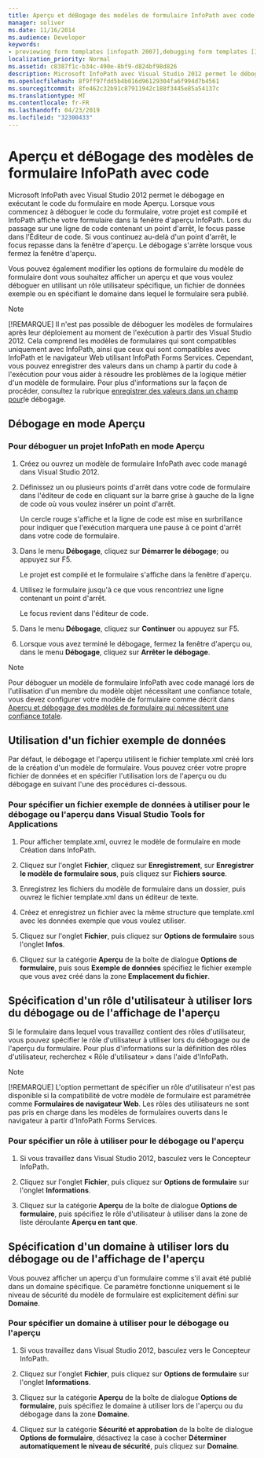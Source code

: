 ```yaml
---
title: Aperçu et déBogage des modèles de formulaire InfoPath avec code
manager: soliver
ms.date: 11/16/2014
ms.audience: Developer
keywords:
- previewing form templates [infopath 2007],debugging form templates [InfoPath 2007],form templates [InfoPath 2007], previewing,debugging [InfoPath 2007], managed-code form templates,form templates [InfoPath 2007], debugging,InfoPath 2007, debugging form templates,InfoPath 2007, previewing form templates
localization_priority: Normal
ms.assetid: c8387f1c-b34c-490e-8bf9-d824bf98d826
description: Microsoft InfoPath avec Visual Studio 2012 permet le débogage en exécutant le code du formulaire en mode Aperçu. Lorsque vous commencez à déboguer le code du formulaire, votre projet est compilé et InfoPath affiche votre formulaire dans la fenêtre d'aperçu InfoPath. Lors du passage sur une ligne de code contenant un point d'arrêt, le focus passe dans l'Éditeur de code. Si vous continuez au-delà d'un point d'arrêt, le focus repasse dans la fenêtre d'aperçu. Le débogage s'arrête lorsque vous fermez la fenêtre d'aperçu.
ms.openlocfilehash: 8f9ff97fdd5b4b016d96129304fa6f994d7b4561
ms.sourcegitcommit: 8fe462c32b91c87911942c188f3445e85a54137c
ms.translationtype: MT
ms.contentlocale: fr-FR
ms.lasthandoff: 04/23/2019
ms.locfileid: "32300433"
---
```

# <a name="preview-and-debug-infopath-form-templates-with-code"></a>Aperçu et déBogage des modèles de formulaire InfoPath avec code

Microsoft InfoPath avec Visual Studio 2012 permet le débogage en exécutant le code du formulaire en mode Aperçu. Lorsque vous commencez à déboguer le code du formulaire, votre projet est compilé et InfoPath affiche votre formulaire dans la fenêtre d'aperçu InfoPath. Lors du passage sur une ligne de code contenant un point d'arrêt, le focus passe dans l'Éditeur de code. Si vous continuez au-delà d'un point d'arrêt, le focus repasse dans la fenêtre d'aperçu. Le débogage s'arrête lorsque vous fermez la fenêtre d'aperçu.
  
Vous pouvez également modifier les options de formulaire du modèle de formulaire dont vous souhaitez afficher un aperçu et que vous voulez déboguer en utilisant un rôle utilisateur spécifique, un fichier de données exemple ou en spécifiant le domaine dans lequel le formulaire sera publié. 
  
> [!NOTE]
> [!REMARQUE] Il n'est pas possible de déboguer les modèles de formulaires après leur déploiement au moment de l'exécution à partir des Visual Studio 2012. Cela comprend les modèles de formulaires qui sont compatibles uniquement avec InfoPath, ainsi que ceux qui sont compatibles avec InfoPath et le navigateur Web utilisant InfoPath Forms Services. Cependant, vous pouvez enregistrer des valeurs dans un champ à partir du code à l'exécution pour vous aider à résoudre les problèmes de la logique métier d'un modèle de formulaire. Pour plus d'informations sur la façon de procéder, consultez la rubrique [enregistrer des valeurs dans un champ pour](how-to-log-values-to-a-field-for-debugging.md)le débogage. 
  
## <a name="debugging-in-preview-mode"></a>Débogage en mode Aperçu

### <a name="to-debug-an-infopath-project-in-preview-mode"></a>Pour déboguer un projet InfoPath en mode Aperçu

1. Créez ou ouvrez un modèle de formulaire InfoPath avec code managé dans Visual Studio 2012.
    
2. Définissez un ou plusieurs points d'arrêt dans votre code de formulaire dans l'éditeur de code en cliquant sur la barre grise à gauche de la ligne de code où vous voulez insérer un point d'arrêt.
    
    Un cercle rouge s'affiche et la ligne de code est mise en surbrillance pour indiquer que l'exécution marquera une pause à ce point d'arrêt dans votre code de formulaire.
    
3. Dans le menu **Débogage**, cliquez sur **Démarrer le débogage**; ou appuyez sur F5.
    
    Le projet est compilé et le formulaire s'affiche dans la fenêtre d'aperçu.
    
4. Utilisez le formulaire jusqu'à ce que vous rencontriez une ligne contenant un point d'arrêt.
    
    Le focus revient dans l'éditeur de code.
    
5. Dans le menu **Débogage**, cliquez sur **Continuer** ou appuyez sur F5.
    
6. Lorsque vous avez terminé le débogage, fermez la fenêtre d'aperçu ou, dans le menu **Débogage**, cliquez sur **Arrêter le débogage**.
    
> [!NOTE]
> Pour déboguer un modèle de formulaire InfoPath avec code managé lors de l'utilisation d'un membre du modèle objet nécessitant une confiance totale, vous devez configurer votre modèle de formulaire comme décrit dans [Aperçu et débogage des modèles de formulaire qui nécessitent une confiance totale](how-to-preview-and-debug-form-templates-that-require-full-trust.md). 
  
## <a name="using-a-sample-data-file"></a>Utilisation d'un fichier exemple de données

Par défaut, le débogage et l'aperçu utilisent le fichier template.xml créé lors de la création d'un modèle de formulaire. Vous pouvez créer votre propre fichier de données et en spécifier l'utilisation lors de l'aperçu ou du débogage en suivant l'une des procédures ci-dessous.  
  
### <a name="to-specify-a-sample-data-file-to-use-while-debugging-or-previewing-in-visual-studio-tools-for-applications"></a>Pour spécifier un fichier exemple de données à utiliser pour le débogage ou l'aperçu dans Visual Studio Tools for Applications

1. Pour afficher template.xml, ouvrez le modèle de formulaire en mode Création dans InfoPath.
    
2. Cliquez sur l'onglet **Fichier**, cliquez sur **Enregistrement**, sur **Enregistrer le modèle de formulaire sous**, puis cliquez sur **Fichiers source**.
    
3. Enregistrez les fichiers du modèle de formulaire dans un dossier, puis ouvrez le fichier template.xml dans un éditeur de texte.
    
4. Créez et enregistrez un fichier avec la même structure que template.xml avec les données exemple que vous voulez utiliser.
    
5. Cliquez sur l'onglet **Fichier**, puis cliquez sur **Options de formulaire** sous l'onglet **Infos**. 
    
6. Cliquez sur la catégorie **Aperçu** de la boîte de dialogue **Options de formulaire**, puis sous **Exemple de données** spécifiez le fichier exemple que vous avez créé dans la zone **Emplacement du fichier**. 
    
## <a name="specifying-a-user-role-to-use-while-debugging-or-previewing"></a>Spécification d'un rôle d'utilisateur à utiliser lors du débogage ou de l'affichage de l'aperçu

Si le formulaire dans lequel vous travaillez contient des rôles d'utilisateur, vous pouvez spécifier le rôle d'utilisateur à utiliser lors du débogage ou de l'aperçu du formulaire. Pour plus d'informations sur la définition des rôles d'utilisateur, recherchez « Rôle d'utilisateur » dans l'aide d'InfoPath.
  
> [!NOTE]
> [!REMARQUE] L'option permettant de spécifier un rôle d'utilisateur n'est pas disponible si la compatibilité de votre modèle de formulaire est paramétrée comme **Formulaires de navigateur Web**. Les rôles des utilisateurs ne sont pas pris en charge dans les modèles de formulaires ouverts dans le navigateur à partir d'InfoPath Forms Services. 
  
### <a name="to-specify-a-role-to-use-while-debugging-or-previewing"></a>Pour spécifier un rôle à utiliser pour le débogage ou l'aperçu

1. Si vous travaillez dans Visual Studio 2012, basculez vers le Concepteur InfoPath.
    
2. Cliquez sur l'onglet **Fichier**, puis cliquez sur **Options de formulaire** sur l'onglet **Informations**. 
    
3. Cliquez sur la catégorie **Aperçu** de la boîte de dialogue **Options de formulaire**, puis spécifiez le rôle d'utilisateur à utiliser dans la zone de liste déroulante **Aperçu en tant que**. 
    
## <a name="specifying-a-domain-to-use-while-debugging-or-previewing"></a>Spécification d'un domaine à utiliser lors du débogage ou de l'affichage de l'aperçu

Vous pouvez afficher un aperçu d'un formulaire comme s'il avait été publié dans un domaine spécifique. Ce paramètre fonctionne uniquement si le niveau de sécurité du modèle de formulaire est explicitement défini sur **Domaine**.
  
### <a name="to-specify-a-domain-to-use-while-debugging-or-previewing"></a>Pour spécifier un domaine à utiliser pour le débogage ou l'aperçu

1. Si vous travaillez dans Visual Studio 2012, basculez vers le Concepteur InfoPath.
    
2. Cliquez sur l'onglet **Fichier**, puis cliquez sur **Options de formulaire** sur l'onglet **Informations**. 
    
3. Cliquez sur la catégorie **Aperçu** de la boîte de dialogue **Options de formulaire**, puis spécifiez le domaine à utiliser lors de l'aperçu ou du débogage dans la zone **Domaine**. 
    
4. Cliquez sur la catégorie **Sécurité et approbation** de la boîte de dialogue **Options de formulaire**, désactivez la case à cocher **Déterminer automatiquement le niveau de sécurité**, puis cliquez sur **Domaine**.
    

